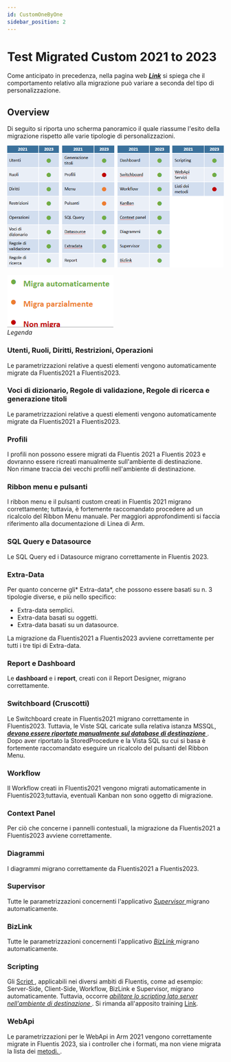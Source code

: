 ```yaml
---
id: CustomOneByOne
sidebar_position: 2
---
```


# Test Migrated Custom 2021 to 2023
Come anticipato in precedenza, nella pagina web [***Link***](docs/2021/home/CustomEnvironmentMigrationFrom2021To2023.md) si spiega che il comportamento relativo alla migrazione può variare a seconda del tipo di personalizzazione.  


## Overview
Di seguito si riporta uno scherma panoramico il quale riassume l'esito della migrazione rispetto alle varie tipologie di personalizzazioni.  

![](../../../static/images/20250117111613.png)


![](../../../static/images/20250117111634.png)  
        *Legenda*

### Utenti, Ruoli, Diritti, Restrizioni, Operazioni
Le parametrizzazioni relative a questi elementi vengono automaticamente migrate da Fluentis2021 a Fluentis2023.      

### Voci di dizionario, Regole di validazione, Regole di ricerca e generazione titoli  
Le parametrizzazioni relative a questi elementi vengono automaticamente migrate da Fluentis2021 a Fluentis2023.  

### Profili
I profili non possono essere migrati da Fluentis 2021 a Fluentis 2023 e dovranno essere ricreati manualmente sull'ambiente di destinazione.  
Non rimane traccia dei vecchi profili nell'ambiente di destinazione.  

### Ribbon menu e pulsanti  
I ribbon menu e il pulsanti custom creati in Fluentis 2021 migrano correttamente; tuttavia, è fortemente raccomandato procedere ad un ricalcolo del Ribbon Menu manuale. Per maggiori approfondimenti si faccia riferimento alla documentazione di Linea di Arm.  

### SQL Query e Datasource  
Le SQL Query ed i Datasource migrano correttamente in Fluentis 2023.  

### Extra-Data
Per quanto concerne gli* Extra-data*, che possono essere basati su n. 3 tipologie diverse, e più nello specifico:  
* Extra-data semplici.  
* Extra-data basati su oggetti.  
* Extra-data basati su un datasource.

La migrazione da Fluentis2021 a Fluentis2023 avviene correttamente per tutti i tre tipi di Extra-data.  

### Report e Dashboard
Le **dashboard** e i **report**, creati con il Report Designer, migrano correttamente.  

### Switchboard (Cruscotti)
Le Switchboard create in Fluentis2021 migrano correttamente in Fluentis2023. Tuttavia, le Viste SQL caricate sulla relativa istanza MSSQL, <ins> ***devono essere riportate manualmente sul database di destinazione*** </ins>.  Dopo aver riportato la StoredProcedure e la Vista SQL su cui si basa è fortemente raccomandato eseguire un ricalcolo del pulsanti del Ribbon Menu.  

### Workflow
Il Workflow creati in Fluentis2021 vengono migrati automaticamente in Fluentis2023;tuttavia, eventuali Kanban non sono oggetto di migrazione.   

### Context Panel
Per ciò che concerne i pannelli contestuali, la migrazione da Fluentis2021 a Fluentis2023 avviene correttamente.   

### Diagrammi
I diagrammi migrano correttamente da Fluentis2021 a Fluentis2023.

### Supervisor
Tutte le parametrizzazioni concernenti l'applicativo <ins> *Supervisor* </ins> migrano automaticamente.

### BizLink
Tutte le parametrizzazioni concernenti l'applicativo <ins> *BizLink* </ins> migrano automaticamente.

### Scripting
Gli <ins> Script </ins>, applicabili nei diversi ambiti di Fluentis, come ad esempio: Server-Side, Client-Side, Workflow, BizLink e Supervisor, migrano automaticamente. Tuttavia, occorre <ins> *abilitare lo scripting lato server nell'ambiente di destinazione* </ins>. Si rimanda all'apposito training [Link](https://training.fluentis.com/course/view.php?id=15&section=11). 

### WebApi
Le parametrizzazioni per le WebApi in Arm 2021 vengono correttamente migrate in Fluentis 2023, sia i controller che i formati, ma non viene migrata la lista dei <ins> metodi. </ins>.  

